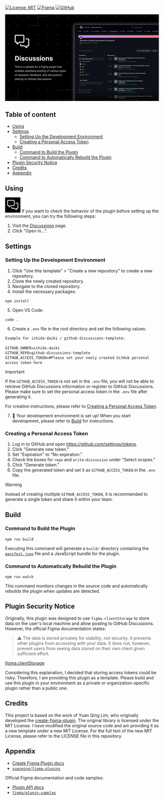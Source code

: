 [![License: MIT](https://img.shields.io/badge/License-MIT-brightgreen.svg)](https://opensource.org/licenses/MIT)
[![Figma](https://img.shields.io/badge/Figma-Developers-A259FF?logo=figma&logoColor=white)](https://www.figma.com/developers)
[![GitHub](https://img.shields.io/badge/GitHub-github--discussions--templete-lightgrey?logo=github)](https://github.com/ishida-daiki/github-discussions-templete/edit/main/README.md)



![Feedback to Turtle](https://github.com/ishida-daiki/github-discussions-templete/blob/main/_resources/Thumbnail.png)

## Table of content

- [Using](#using)
- [Settings](#settings)
  - [Setting Up the Development Environment](#Setting-Up-the-Development-Environment)
  - [Creating a Personal Access Token](#Creating-a-Personal-Access-Token)
- [Build](#build)
  - [Command to Build the Plugin](#Command-to-Build-the-Plugin)
  - [Command to Automatically Rebuild the Plugin](#Command-to-Automatically-Rebuild-the-Plugin)
- [Plugin Security Notice](#Plugin-Security-Notice)
- [Credits](#credits)
- [Appendix](#Appendix)

## Using

<img src="https://github.com/ishida-daiki/github-discussions-templete/blob/main/_resources/Icon.png" width="50px"> 
If you want to check the behavior of the plugin before setting up the environment, you can try the following steps:

1. Visit the [Discussions](https://www.figma.com/community/plugin/1402940367964187567/github-discussions-sample) page.
2. Click "Open in...".

## Settings

### Setting Up the Development Environment

1. Click "Use this template" > "Create a new repository" to create a new repository.
2. Clone the newly created repository.
3. Navigate to the cloned repository.
4. Install the necessary packages:

```cli
npm install
```

5. Open VS Code:

```cli
code .
```

6. Create a `.env` file in the root directory and set the following values:

```.env
Example for ishida-daiki / github-discussions-templete:

GITHUB_OWNER=ishida-daiki
GITHUB_REPO=github-discussions-templete
GITHUB_ACCESS_TOKEN=#Please set your newly created GitHub personal access token here
```

> [!IMPORTANT]
> If the `GITHUB_ACCESS_TOKEN` is not set in the `.env` file, you will not be able to retrieve GitHub Discussions information or register to GitHub Discussions.
> Please make sure to set the personal access token in the `.env` file after generating it.
>
> For creation instructions, please refer to [Creating a Personal Access Token](#creating-a-personal-access-token).

7. 🎉 Your development environment is set up! When you start development, please refer to [Build](#build) for instructions.

### Creating a Personal Access Token

1. Log in to GitHub and open https://github.com/settings/tokens.
2. Click "Generate new token."
3. Set "Expiration" to "No expiration."
4. Check the boxes for `repo` and `write:discussion` under "Select scopes."
5. Click "Generate token."
6. Copy the generated token and set it as `GITHUB_ACCESS_TOKEN` in the `.env` file.
> [!WARNING]
> Instead of creating multiple `GITHUB_ACCESS_TOKEN`, it is recommended to generate a single token and share it within your team.

## Build

### Command to Build the Plugin

```cli
npm run build
```

Executing this command will generate a `build/` directory containing the [`manifest.json`](https://figma.com/plugin-docs/manifest/) file and a JavaScript bundle for the plugin.

### Command to Automatically Rebuild the Plugin

```cli
npm run watch
```

This command monitors changes in the source code and automatically rebuilds the plugin when updates are detected.

## Plugin Security Notice

Originally, this plugin was designed to use `figma.clientStorage` to store data on the user's local machine and allow posting to GitHub Discussions. However, the official Figma documentation states:

> ⚠ The data is stored privately for stability, not security. It prevents other plugins from accessing with your data. It does not, however, prevent users from seeing data stored on their own client given sufficient effort.

[figma.clientStorage](https://www.figma.com/plugin-docs/api/figma-clientStorage/#:~:text=%E2%9A%A0%20The%20data%20is%20stored%20privately%20for%20stability%2C%20not%20security.%20It%20prevents%20other%20plugins%20from%20accessing%20with%20your%20data.%20It%20does%20not%2C%20however%2C%20prevent%20users%20from%20seeing%20data%20stored%20on%20their%20own%20client%20given%20sufficient%20effort.)

Considering this explanation, I decided that storing access tokens could be risky. Therefore, I am providing this plugin as a template. Please build and use this plugin in your environment as a private or organization-specific plugin rather than a public one.

## Credits

This project is based on the work of Yuan Qing Lim, who originally developed the [create-figma-plugin](https://github.com/yuanqing/create-figma-plugin). The original library is licensed under the MIT License.
I have modified the original source code and am providing it as a new template under a new MIT License. For the full text of the new MIT License, please refer to the LICENSE file in this repository.

## Appendix

- [Create Figma Plugin docs](https://yuanqing.github.io/create-figma-plugin/)
- [`yuanqing/figma-plugins`](https://github.com/yuanqing/figma-plugins#readme)

Official Figma documentation and code samples:

- [Plugin API docs](https://figma.com/plugin-docs/)
- [`figma/plugin-samples`](https://github.com/figma/plugin-samples#readme)
